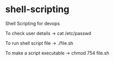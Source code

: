 # shell-scripting
Shell Scripting for devops

To check user details -> cat /etc/passwd

To run shell script file -> ./file.sh

To make a script executable -> chmod 754 file.sh
